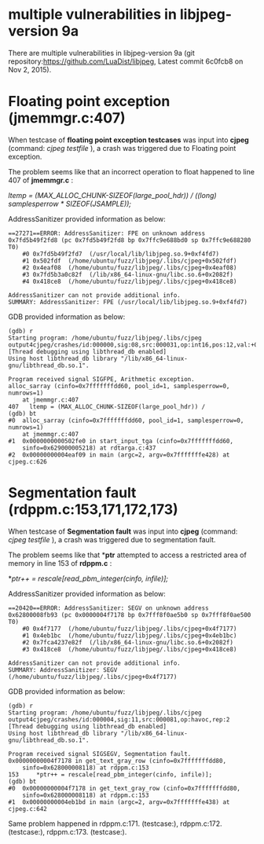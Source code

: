 # multiple vulnerabilities in libjpeg-version 9a

There are multiple vulnerabilities in libjpeg-version 9a (git repository:https://github.com/LuaDist/libjpeg, Latest commit 6c0fcb8  on Nov 2, 2015).

# Floating point exception (jmemmgr.c:407)
When testcase of **floating point exception testcases** was input into **cjpeg** (command: *cjpeg testfile* ), a crash was triggered due to Floating point exception.

The problem seems like that an incorrect operation to float happened to line 407 of **jmemmgr.c** :

*ltemp = (MAX_ALLOC_CHUNK-SIZEOF(large_pool_hdr)) / ((long) samplesperrow * SIZEOF(JSAMPLE));*  

AddressSanitizer provided information as below:

    ==27271==ERROR: AddressSanitizer: FPE on unknown address 0x7fd5b49f2fd8 (pc 0x7fd5b49f2fd8 bp 0x7ffc9e688bd0 sp 0x7ffc9e688280 T0)
        #0 0x7fd5b49f2fd7  (/usr/local/lib/libjpeg.so.9+0xf4fd7)
        #1 0x502fdf  (/home/ubuntu/fuzz/libjpeg/.libs/cjpeg+0x502fdf)
        #2 0x4eaf08  (/home/ubuntu/fuzz/libjpeg/.libs/cjpeg+0x4eaf08)
        #3 0x7fd5b3a0c82f  (/lib/x86_64-linux-gnu/libc.so.6+0x2082f)
        #4 0x418ce8  (/home/ubuntu/fuzz/libjpeg/.libs/cjpeg+0x418ce8)

    AddressSanitizer can not provide additional info.
    SUMMARY: AddressSanitizer: FPE (/usr/local/lib/libjpeg.so.9+0xf4fd7)

GDB provided information as below:

    (gdb) r
    Starting program: /home/ubuntu/fuzz/libjpeg/.libs/cjpeg output4cjpeg/crashes/id:000000,sig:08,src:000031,op:int16,pos:12,val:+0
    [Thread debugging using libthread_db enabled]
    Using host libthread_db library "/lib/x86_64-linux-gnu/libthread_db.so.1".

    Program received signal SIGFPE, Arithmetic exception.
    alloc_sarray (cinfo=0x7fffffffdd60, pool_id=1, samplesperrow=0, numrows=1)
        at jmemmgr.c:407
    407	  ltemp = (MAX_ALLOC_CHUNK-SIZEOF(large_pool_hdr)) /
    (gdb) bt
    #0  alloc_sarray (cinfo=0x7fffffffdd60, pool_id=1, samplesperrow=0, numrows=1)
        at jmemmgr.c:407
    #1  0x0000000000502fe0 in start_input_tga (cinfo=0x7fffffffdd60, 
        sinfo=0x629000005218) at rdtarga.c:437
    #2  0x00000000004eaf09 in main (argc=2, argv=0x7fffffffe428) at cjpeg.c:626

# Segmentation fault (rdppm.c:153,171,172,173)
When testcase of **Segmentation fault** was input into **cjpeg** (command: *cjpeg testfile* ), a crash was triggered due to segmentation fault.

The problem seems like that ***ptr** attempted to access a restricted area of memory in line 153 of **rdppm.c** :

**ptr++ = rescale[read_pbm_integer(cinfo, infile)];*

AddressSanitizer provided information as below:

    ==20420==ERROR: AddressSanitizer: SEGV on unknown address 0x62800008fb93 (pc 0x0000004f7178 bp 0x7fff8f0ae5b0 sp 0x7fff8f0ae500 T0)
        #0 0x4f7177  (/home/ubuntu/fuzz/libjpeg/.libs/cjpeg+0x4f7177)
        #1 0x4eb1bc  (/home/ubuntu/fuzz/libjpeg/.libs/cjpeg+0x4eb1bc)
        #2 0x7fca4237e82f  (/lib/x86_64-linux-gnu/libc.so.6+0x2082f)
        #3 0x418ce8  (/home/ubuntu/fuzz/libjpeg/.libs/cjpeg+0x418ce8)

    AddressSanitizer can not provide additional info.
    SUMMARY: AddressSanitizer: SEGV (/home/ubuntu/fuzz/libjpeg/.libs/cjpeg+0x4f7177) 

GDB provided information as below:

    (gdb) r
    Starting program: /home/ubuntu/fuzz/libjpeg/.libs/cjpeg output4cjpeg/crashes/id:000004,sig:11,src:000081,op:havoc,rep:2
    [Thread debugging using libthread_db enabled]
    Using host libthread_db library "/lib/x86_64-linux-gnu/libthread_db.so.1".

    Program received signal SIGSEGV, Segmentation fault.
    0x00000000004f7178 in get_text_gray_row (cinfo=0x7fffffffdd80, 
        sinfo=0x628000008118) at rdppm.c:153
    153	    *ptr++ = rescale[read_pbm_integer(cinfo, infile)];
    (gdb) bt
    #0  0x00000000004f7178 in get_text_gray_row (cinfo=0x7fffffffdd80, 
        sinfo=0x628000008118) at rdppm.c:153
    #1  0x00000000004eb1bd in main (argc=2, argv=0x7fffffffe438) at cjpeg.c:642

Same problem happened in rdppm.c:171. (testcase:), rdppm.c:172. (testcase:), rdppm.c:173. (testcase:).